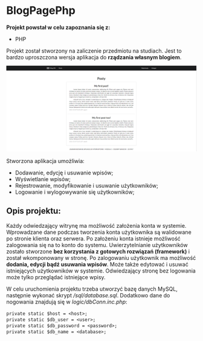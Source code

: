 BlogPagePhp
===========

**Projekt powstał w celu zapoznania się z:**
- PHP

Projekt został stworzony na zaliczenie przedmiotu na studiach. Jest to bardzo uproszczona wersja aplikacja do
**rządzania własnym blogiem**.

![Wygląd strony bloga](assets/images/blog.png)

Stworzona aplikacja umożliwia:

- Dodawanie, edycję i usuwanie wpisów;
- Wyświetlanie wpisów;
- Rejestrowanie, modyfikowanie i usuwanie użytkowników;
- Logowanie i wylogowywanie się użytkowników;

## Opis projektu:

Każdy odwiedzający witrynę ma możliwość założenia konta w systemie. Wprowadzane dane podczas tworzenia konta użytkownika są 
walidowane po stronie klienta oraz serwera. Po założeniu konta istnieje możliwość zalogowania się na to konto do systemu. 
Uwierzytelnianie użytkowników zostało stworzone **bez korzystania z gotowych rozwiązań (framework)** i został wkomponowany w 
stronę. Po zalogowaniu użytkownik ma możliwość **dodania, edycji bądź usuwania wpisów**. Może także edytować i usuwać 
istniejących użytkowników w systemie. Odwiedzający stronę bez logowania może tylko przeglądać istniejące wpisy.

W celu uruchomienia projektu trzeba utworzyć bazę danych MySQL, następnie wykonać skrypt */sql/database.sql*.
Dodatkowo dane do nogowania znajdują się w *logic/dbConn.inc.php*:

    private static $host = <host>;
    private static $db_user = <user>;
    private static $db_password = <password>;
    private static $db_name = <database>;
